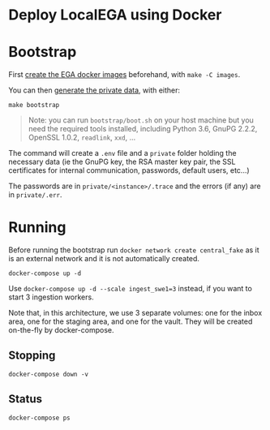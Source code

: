 # Deploy LocalEGA using Docker

# Bootstrap

First [create the EGA docker images](images) beforehand, with `make -C images`.

You can then [generate the private data](bootstrap), with either:

	make bootstrap

> Note: you can run `bootstrap/boot.sh` on your host machine but
> you need the required tools installed, including Python 3.6, GnuPG
> 2.2.2, OpenSSL 1.0.2, `readlink`, `xxd`, ...

The command will create a `.env` file and a `private` folder holding
the necessary data (ie the GnuPG key, the RSA master key pair, the SSL
certificates for internal communication, passwords, default users,
etc...)

The passwords are in `private/<instance>/.trace` and the errors (if
any) are in `private/.err`.

# Running

Before running the bootstrap run `docker network create central_fake` as it is an external network and it is not automatically created.

	docker-compose up -d

Use `docker-compose up -d --scale ingest_swe1=3` instead, if you want to
start 3 ingestion workers.

Note that, in this architecture, we use 3 separate volumes: one for
the inbox area, one for the staging area, and one for the vault. They
will be created on-the-fly by docker-compose.

## Stopping

	docker-compose down -v

## Status

	docker-compose ps
